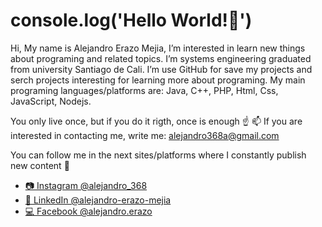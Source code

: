 # console.log('Hello World!👋')
Hi, My name is Alejandro Erazo Mejia, I’m interested in learn new things about programing and related topics. I’m systems engineering graduated from university Santiago de Cali. I’m use GitHub for save my projects and serch projects interesting for learning more about programing. My main programing languages/platforms are: Java, C++, PHP, Html, Css, JavaScript, Nodejs.

You only live once, but if you do it rigth, once is enough ☝️
📫 If you are interested in contacting me, write me: alejandro368a@gmail.com

You can follow me in the next sites/platforms where I constantly publish new content 🤘

- [📷 Instagram @alejandro_368](https://www.instagram.com/alejandro_368/)
- [💼 LinkedIn @alejandro-erazo-mejia](https://www.linkedin.com/in/alejandro-erazo-mejia-56a589193/)
- [💻 Facebook @alejandro.erazo](https://www.facebook.com/alejandro.erazo.5245)
